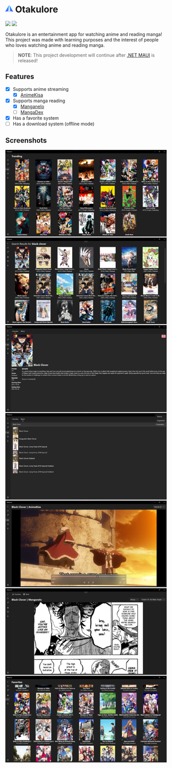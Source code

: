 # <img src="./.github/icon.png" width="24"/> Otakulore

[![](https://img.shields.io/badge/Powered%20By-.NET-blue?logo=microsoft&style=flat-square)](https://dotnet.microsoft.com)
[![](https://img.shields.io/badge/Made%20With-Visual%20Studio-blue?logo=visual-studio&style=flat-square)](https://visualstudio.microsoft.com)

Otakulore is an entertainment app for watching anime and reading manga! This project was made with learning purposes and the interest of people who loves watching anime and reading manga.

> **NOTE**: This project development will continue after [.NET MAUI](https://docs.microsoft.com/dotnet/maui/what-is-maui) is released!

## Features

* [X] Supports anime streaming
  * [X] [AnimeKisa](https://animekisa.tv)
* [X] Supports manga reading
  * [X] [Manganelo](https://manganelo.tv)
  * [ ] [MangaDex](https://mangadex.tv)
* [X] Has a favorite system
* [ ] Has a download system (offline mode)

## Screenshots

![](./.github/screenshots/0.png)
![](./.github/screenshots/1.png)
![](./.github/screenshots/2.png)
![](./.github/screenshots/3.png)
![](./.github/screenshots/4.png)
![](./.github/screenshots/5.png)
![](./.github/screenshots/6.png)